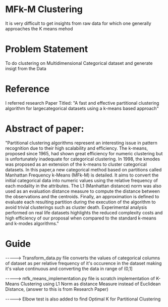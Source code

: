 # MFk-M Clustering

It is very difficult to get insights from raw data for which one generally approaches the K means mehod

# Problem Statement 
To do clustering on Multidimensional Categorical dataset and generate insigt from the Data


# Reference
I referred research Paper Titled: 
"A fast and effective partitional clustering algorithm for largecategorical datasets using a k-means based approach"

# Abstract of paper:
"Partitional clustering algorithms represent an interesting issue in pattern recognition due to their high scalability and efficiency. 
The k-means, proposed since 1965, had shown great efficiency for numeric clustering but is unfortunately inadequate for categorical clustering. 
In 1998, the kmodes was proposed as an extension of the k-means to cluster categorical datasets. In this paper,a new categorical method based on partitions
called Manhattan Frequency k-Means (MFk-M) is detailed. It aims to convert the initial categorical data into numeric values using the relative
frequency of each modality in the attributes. The L1 (Manhattan distance) norm was also used as an evaluation distance measure to compute the distance between the observations and the centroids. Finally, an approximation is defined to evaluate each resulting partition during the execution of the algorithm to avoid trivial clusterings such as cluster death. Experimental analysis performed on real life datasets highlights the reduced complexity costs and high efficiency
of our proposal when compared to the standard k-means and k-modes algorithms."

# Guide
-----> Transform_data.py file converts the values of categorical columns of dataset as per relative frequency of it's occurence
        in the dataset making it's value continuous and converting the data in range of (0,1]
        
-----> mfk_means_implementation.py file is scratch implementation of K-Means Clustering using L1 Norm as distance Measure instead 
       of Euclidean Distance, (answer to this is from Research Paper)

-----> Elbow test is also added to find Optimal K for Partitional Clustering
